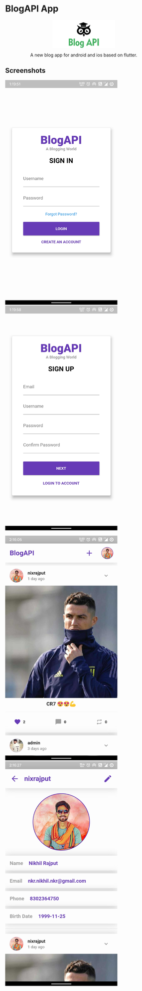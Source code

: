 # BlogAPI App

<p align="center">
<img width="200px" align="center" src="blog-api-logo.png" alt="logo"/>
<p align="center">A new blog app for android and ios based on flutter.</p>

## Screenshots

<p>
<img width="360px" src="Login_Page.jpg" alt="login-page"/>
<img width="360px" src="Register_Page.jpg" alt="login-page"/></p>

<p>
<img width="360px" src="Home_Page.jpg" alt="login-page"/>
<img width="360px" src="Profile_Page.jpg" alt="login-page"/></p>
